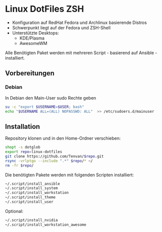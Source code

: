 # Linux DotFiles ZSH

- Konfiguration auf RedHat Fedora und Archlinux basierende Distros
- Schwerpunkt liegt auf der Fedora und ZSH-Shell
- Unterstützte Desktops:
  - KDE/Plasma
  - AwesomeWM

Alle Benötigten Paket werden mit mehreren Script - basierend auf Ansible - installiert.

## Vorbereitungen
### Debian

In Debian den Main-User sudo Rechte geben
```bash
su -c "export $USERNAME=$USER; bash"
echo "$USERNAME ALL=(ALL) NOPASSWD: ALL"  >> /etc/sudoers.d/mainuser
```


## Installation

Repository klonen und in den Home-Ordner verschieben:

```bash
shopt -s dotglob
export repo=linux-dotfiles
git clone https://github.com/Tenvan/$repo.git
rsync -vrlptgo --include ".*" $repo/* ~/
rm -fr $repo/
```

Die benötigten Pakete werden mit folgenden Scripten installiert:
```bash
~/.script/install_ansible
~/.script/install_system
~/.script/install_workstation
~/.script/install_theme
~/.script/install_user
```

Optional:

```bash
~/.script/install_nvidia
~/.script/install_workstation_awesome
```
